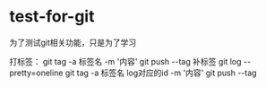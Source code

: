 # test-for-git
为了测试git相关功能，只是为了学习

打标签：
git tag -a 标签名 -m '内容'
git push --tag 
补标签
git log --pretty=oneline
git tag -a 标签名  log对应的id -m '内容'
git push --tag

